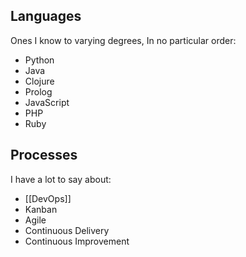 ## Languages

Ones I know to varying degrees, In no particular order:

- Python
- Java
- Clojure
- Prolog
- JavaScript
- PHP
- Ruby

## Processes

I have a lot to say about:

- [[DevOps]]
- Kanban
- Agile
- Continuous Delivery
- Continuous Improvement
